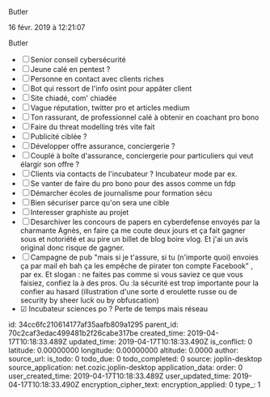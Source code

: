 Butler

16 févr. 2019 à 12:21:07

Butler

-   ☐ Senior conseil cybersécurité
-   ☐ Jeune calé en pentest ?
-   ☐ Personne en contact avec clients riches
-   ☐ Bot qui ressort de l\'info osint pour appâter client
-   ☐ Site chiadé, com\' chiadée
-   ☐ Vague réputation, twitter pro et articles medium
-   ☐ Ton rassurant, de professionnel calé à obtenir en coachant pro
    bono
-   ☐ Faire du threat modelling très vite fait
-   ☐ Publicité ciblée ?
-   ☐ Développer offre assurance, conciergerie ?
-   ☐ Couplé à boîte d\'assurance, conciergerie pour particuliers qui
    veut élargir son offre ?
-   ☐ Clients via contacts de l\'incubateur ? Incubateur mode par ex.
-   ☐ Se vanter de faire du pro bono pour des assos comme un fdp
-   ☐ Démarcher écoles de journalisme pour formation sécu
-   ☐ Bien sécuriser parce qu\'on sera une cible
-   ☐ Interesser graphiste au projet
-   ☐ Desarchiver les concours de papers en cyberdefense envoyés par la
    charmante Agnès, en faire ça me coute deux jours et ça fait gagner
    sous et notoriété et au pire un billet de blog boire vlog. Et j\'ai
    un avis original donc risque de gagner.
-   ☐ Campagne de pub \"mais si je t\'assure, si tu (n\'importe quoi)
    envoies ça par mail eh bah ça les empêche de pirater ton compte
    Facebook\" , par ex. Et slogan : ne faites pas comme si vous saviez
    ce que vous faisiez, confiez la à des pros. Ou :la sécurité est trop
    importante pour la confier au hasard (illustration d\'une sorte d
    eroulette russe ou de security by sheer luck ou by obfuscation)
-   ☑ Incubateur sciences po ? Perte de temps mais réseau


id: 34cc6fc210614177af35aafb809a1295
parent_id: 70c2caf3edac499481b2f26cabe317be
created_time: 2019-04-17T10:18:33.489Z
updated_time: 2019-04-17T10:18:33.490Z
is_conflict: 0
latitude: 0.00000000
longitude: 0.00000000
altitude: 0.0000
author: 
source_url: 
is_todo: 0
todo_due: 0
todo_completed: 0
source: joplin-desktop
source_application: net.cozic.joplin-desktop
application_data: 
order: 0
user_created_time: 2019-04-17T10:18:33.489Z
user_updated_time: 2019-04-17T10:18:33.490Z
encryption_cipher_text: 
encryption_applied: 0
type_: 1